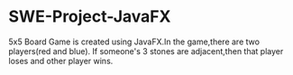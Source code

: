 # SWE-Project-JavaFX

5x5 Board Game is created using JavaFX.In the game,there are two players(red and blue).
If someone's 3 stones are adjacent,then that player loses and other player wins.
